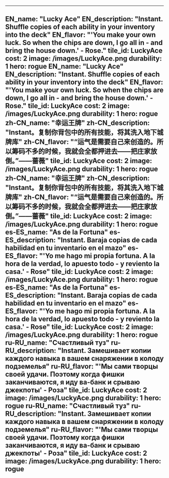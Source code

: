 ---

EN_name: "Lucky Ace"
EN_description: "Instant. Shuffle copies of each ability in your inventory into the deck"
EN_flavor: "'You make your own luck. So when the chips are down, I go all in - and bring the house down.' - Rose."
tile_id: LuckyAce
cost: 2
image: /images/LuckyAce.png
durability: 1
hero: rogue
EN_name: "Lucky Ace"
EN_description: "Instant. Shuffle copies of each ability in your inventory into the deck"
EN_flavor: "'You make your own luck. So when the chips are down, I go all in - and bring the house down.' - Rose."
tile_id: LuckyAce
cost: 2
image: /images/LuckyAce.png
durability: 1
hero: rogue
zh-CN_name: "幸运王牌"
zh-CN_description: "Instant。复制你背包中的所有技能，将其洗入地下城牌库"
zh-CN_flavor: "“运气是需要自己来创造的。所以筹码不多的时候，我就会全都押进去——把庄家放倒。”——蔷薇"
tile_id: LuckyAce
cost: 2
image: /images/LuckyAce.png
durability: 1
hero: rogue
zh-CN_name: "幸运王牌"
zh-CN_description: "Instant。复制你背包中的所有技能，将其洗入地下城牌库"
zh-CN_flavor: "“运气是需要自己来创造的。所以筹码不多的时候，我就会全都押进去——把庄家放倒。”——蔷薇"
tile_id: LuckyAce
cost: 2
image: /images/LuckyAce.png
durability: 1
hero: rogue
es-ES_name: "As de la Fortuna"
es-ES_description: "Instant. Baraja copias de cada habilidad en tu inventario en el mazo"
es-ES_flavor: "'Yo me hago mi propia fortuna. A la hora de la verdad, lo apuesto todo - y reviento la casa.' - Rose"
tile_id: LuckyAce
cost: 2
image: /images/LuckyAce.png
durability: 1
hero: rogue
es-ES_name: "As de la Fortuna"
es-ES_description: "Instant. Baraja copias de cada habilidad en tu inventario en el mazo"
es-ES_flavor: "'Yo me hago mi propia fortuna. A la hora de la verdad, lo apuesto todo - y reviento la casa.' - Rose"
tile_id: LuckyAce
cost: 2
image: /images/LuckyAce.png
durability: 1
hero: rogue
ru-RU_name: "Счастливый туз"
ru-RU_description: "Instant. Замешивает копии каждого навыка в вашем снаряжении в колоду подземелья"
ru-RU_flavor: "'Мы сами творцы своей удачи. Поэтому когда фишки заканчиваются, я иду ва-банк и срываю джекпоты' - Роза"
tile_id: LuckyAce
cost: 2
image: /images/LuckyAce.png
durability: 1
hero: rogue
ru-RU_name: "Счастливый туз"
ru-RU_description: "Instant. Замешивает копии каждого навыка в вашем снаряжении в колоду подземелья"
ru-RU_flavor: "'Мы сами творцы своей удачи. Поэтому когда фишки заканчиваются, я иду ва-банк и срываю джекпоты' - Роза"
tile_id: LuckyAce
cost: 2
image: /images/LuckyAce.png
durability: 1
hero: rogue
---